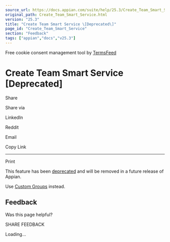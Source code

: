 ```yaml
---
source_url: https://docs.appian.com/suite/help/25.3/Create_Team_Smart_Service.html
original_path: Create_Team_Smart_Service.html
version: "25.3"
title: "Create Team Smart Service \[Deprecated\]"
page_id: "Create_Team_Smart_Service"
section: "Feedback"
tags: ["appian","docs","v25.3"]
---
```



Free cookie consent management tool by [TermsFeed](https://www.termsfeed.com/)

# Create Team Smart Service \[Deprecated\]

Share

Share via

LinkedIn

Reddit

Email

Copy Link

* * *

Print

This feature has been [deprecated](Deprecated_Features.html) and will be removed in a future release of Appian.

Use [Custom Groups](Create_Custom_Group_Smart_Service.html) instead.

## Feedback

Was this page helpful?

SHARE FEEDBACK

Loading...